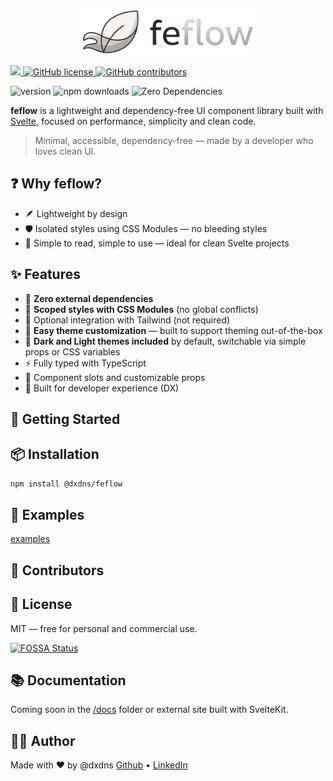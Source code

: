 <p align="center" style="text-align: center">
  <img src="./static/logo.png" width="55%"><br/>
</p>

<a href="https://app.fossa.com/projects/git%2Bgithub.com%2Fdxdns%2Ffeflow?ref=badge_shield" alt="FOSSA Status">
    <img 
    src="https://app.fossa.com/api/projects/git%2Bgithub.com%2Fdxdns%2Ffeflow.svg?type=shield"
    />
</a>

<a href="https://github.com/dxdns/feflow/blob/master/LICENSE">
    <img 
    alt="GitHub license"
    src="https://img.shields.io/github/license/dxdns/feflow"
    />
</a>

<a href="https://github.com/dxdns/feflow/blob/master/LICENSE">
    <img 
    alt="GitHub contributors" 
    src="https://img.shields.io/github/all-contributors/dxdns/feflow"
    />
</a>

![version](https://img.shields.io/npm/v/%40dxdns%2Ffeflow)
![npm downloads](https://img.shields.io/npm/dw/%40dxdns%2Ffeflow)
![Zero Dependencies](https://img.shields.io/badge/dependencies-0-green)

**feflow** is a lightweight and dependency-free UI component library built with [Svelte](https://svelte.dev), focused on performance, simplicity and clean code.

> Minimal, accessible, dependency-free — made by a developer who loves clean UI.

## ❓ Why feflow?

- 🪶 Lightweight by design
- 🛡️ Isolated styles using CSS Modules — no bleeding styles
- 🧠 Simple to read, simple to use — ideal for clean Svelte projects

## ✨ Features

- 🧩 **Zero external dependencies**
- 🧼 **Scoped styles with CSS Modules** (no global conflicts)
- 🎨 Optional integration with Tailwind (not required)
- 🎨 **Easy theme customization** — built to support theming out-of-the-box
- 🌙 **Dark and Light themes included** by default, switchable via simple props or CSS variables
- ⚡ Fully typed with TypeScript
- 🔌 Component slots and customizable props
- 🧪 Built for developer experience (DX)

## 🚀 Getting Started

## 📦 Installation

```bash
npm install @dxdns/feflow
```

## 🧪 Examples

[examples](https://github.com/dxdns/feflow/tree/main/src/routes/%28examples%29)

## 🫶 Contributors

<!-- ALL-CONTRIBUTORS-LIST:START - Do not remove or modify this section -->
<!-- prettier-ignore-start -->
<!-- markdownlint-disable -->

<!-- markdownlint-restore -->
<!-- prettier-ignore-end -->

<!-- ALL-CONTRIBUTORS-LIST:END -->

## 📄 License

MIT — free for personal and commercial use.

[![FOSSA Status](https://app.fossa.com/api/projects/git%2Bgithub.com%2Fdxdns%2Ffeflow.svg?type=large)](https://app.fossa.com/projects/git%2Bgithub.com%2Fdxdns%2Ffeflow?ref=badge_large)

## 📚 Documentation

Coming soon in the [/docs](https://feflow.dxdns.dev/docs) folder or external site built with SvelteKit.

## 🧑‍💻 Author

Made with ♥ by @dxdns
[Github](https://github.com/dxdns) • [LinkedIn](https://linkedin.com/in/dxdns)
